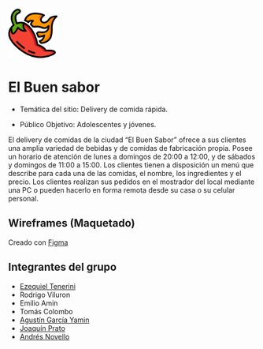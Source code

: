 <div> 
    <p>
        <img
            src="logo.png"
            alt="logochilepicante"
            width="100px"
            height="100px"
        /> 
     </p>
</div>

# El Buen sabor

- Temática del sitio: Delivery de comida rápida.

- Público Objetivo: Adolescentes y jóvenes.

El delivery de comidas de la ciudad “El Buen Sabor” ofrece a sus clientes una amplia variedad de bebidas y de comidas de fabricación propia. Posee un horario de atención de lunes a domingos de 20:00 a 12:00, y de sábados y domingos de 11:00 a 15:00. Los clientes tienen a disposición un menú que describe para cada una de las comidas, el nombre, los ingredientes y el precio. Los clientes realizan sus pedidos en el mostrador del local mediante una PC o pueden hacerlo en forma remota desde su casa o su celular personal.

## Wireframes (Maquetado)

Creado con [Figma](https://www.figma.com/file/R2utHd19tgI1UhXmW5YprR/Pimienta-Pasi%C3%B3n-proyect?type=design&node-id=0%3A1&mode=design&t=RXO8I4jtgYzOW2up-1)

## Integrantes del grupo

- [Ezequiel Tenerini](https://github.com/Teneze)
- Rodrigo Viluron
- Emilio Amin
- Tomás Colombo
- [Agustín García Yamin](https://github.com/agusgarcia18)
- [Joaquín Prato](https://github.com/joaPrato)
- [Andrés Novello](https://github.com/andresnovello)
